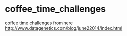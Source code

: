 coffee_time_challenges
======================

coffee time challenges from here http://www.datagenetics.com/blog/june22014/index.html
